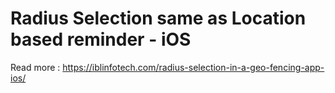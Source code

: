 # Radius Selection same as Location based reminder - iOS

Read more : https://iblinfotech.com/radius-selection-in-a-geo-fencing-app-ios/
